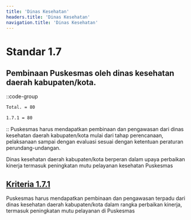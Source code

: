 ```yaml
---
title: 'Dinas Kesehatan'
headers.title: 'Dinas Kesehatan'
navigation.title: 'Dinas Kesehatan'
---
```


# Standar 1.7 
## Pembinaan Puskesmas oleh dinas kesehatan daerah kabupaten/kota.
::code-group
```bash [Nilai]
Total. = 80
```
```bash [Kriteria]
1.7.1 = 80
```
::
Puskesmas harus mendapatkan pembinaan dan pengawasan dari dinas kesehatan daerah kabupaten/kota mulai dari tahap perencanaan, pelaksanaan sampai dengan evaluasi sesuai dengan ketentuan peraturan perundang-undangan. 

Dinas kesehatan daerah kabupaten/kota berperan dalam upaya perbaikan kinerja termasuk peningkatan mutu pelayanan kesehatan Puskesmas

## [Kriteria 1.7.1 ](/1/7/1)
Puskesmas harus mendapatkan pembinaan dan pengawasan terpadu dari dinas kesehatan daerah kabupaten/kota dalam rangka perbaikan kinerja, termasuk peningkatan mutu pelayanan di Puskesmas
